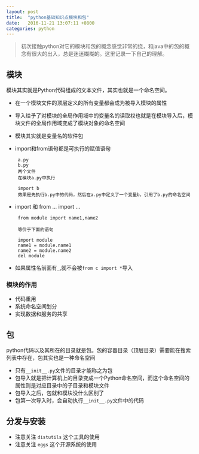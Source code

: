```yaml
---
layout: post
title:	"python基础知识点模块和包"
date:	2016-11-21 13:07:11 +0800
categories:	python
---
```


> 初次接触python对它的模块和包的概念感觉非常的绕，和java中的包的概念有很大的出入，总是迷迷糊糊的。这里记录一下自己的理解。

## 模块

 模块其实就是Python代码组成的文本文件，其实也就是一个命名空间。

 * 在一个模块文件的顶层定义的所有变量都会成为被导入模块的属性
 * 导入给予了对模块的全局作用域中的变量名的读取权也就是在模块导入后，模块文件的全局作用域变成了模块对象的命名空间
 * 模块其实就是变量名的软件包
 * import和from语句都是可执行的赋值语句

		a.py
		b.py
		两个文件
		在模块a.py中执行
	
		import b
		效果是先执行b.py中的代码，然后在a.py中定义了一个变量b，引用了b.py的命名空间

 * import 和 from ... import ...

		from module import name1,name2

		等价于下面的语句
	
		import module
		name1 = module.name1
		name2 = module.name2
		del module

 * 如果属性名前面有`_`,就不会被`from c import *`导入

### 模块的作用

 * 代码重用
 * 系统命名空间划分
 * 实现数据和服务的共享

## 包

 python代码以及其所在的目录就是包。包的容器目录（顶层目录）需要能在搜索列表中存在，包其实也是一种命名空间

 * 只有`__init__.py`文件的目录才能称之为包
 * 包导入就是把计算机上的目录变成一个Python命名空间，而这个命名空间的属性则是对应目录中的子目录和模块文件
 * 包导入之后，包就和模块没什么区别了
 * 包第一次导入时，会自动执行`__init__.py`文件中的代码

## 分发与安装

 * 注意关注 `distutils` 这个工具的使用
 * 注意关注 `eggs` 这个开源系统的使用 